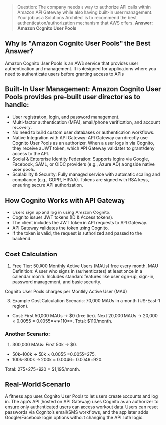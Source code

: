 > Question: The company needs a way to authorize API calls within Amazon API Gateway while also having built-in user management. Your job as a Solutions Architect is to recommend the best authentication/authorization mechanism that AWS offers.
**Answer: Amazon Cognito User Pools**

## Why is "Amazon Cognito User Pools" the Best Answer?
Amazon Cognito User Pools is an AWS service that provides user authentication and management. It is designed for applications where you need to authenticate users before granting access to APIs.

## Built-In User Management: Amazon Cognito User Pools provides pre-built user directories to handle:

* User registration, login, and password management.
* Multi-factor authentication (MFA), email/phone verification, and account recovery.
* No need to build custom user databases or authentication workflows.
* Native Integration with API Gateway: API Gateway can directly use Cognito User Pools as an authorizer. When a user logs in via Cognito, they receive a JWT token, which API Gateway validates to grant/deny access to the API.
* Social & Enterprise Identity Federation: Supports logins via Google, Facebook, SAML, or OIDC providers (e.g., Azure AD) alongside native user pools.
* Scalability & Security: Fully managed service with automatic scaling and compliance (e.g., GDPR, HIPAA). Tokens are signed with RSA keys, ensuring secure API authorization.

## How Cognito Works with API Gateway
* Users sign up and log in using Amazon Cognito.
* Cognito issues JWT tokens (ID & Access tokens).
* The client includes the JWT token in API requests to API Gateway.
* API Gateway validates the token using Cognito.
* If the token is valid, the request is authorized and passed to the backend.
## Cost Calculation
1. Free Tier: 50,000 Monthly Active Users (MAUs) free every month. MAU Definition: A user who signs in (authenticates) at least once in a calendar month. Includes standard features like user sign-up, sign-in, password management, and basic security.

Cognito User Pools charges per Monthly Active User (MAU)

3. Example Cost Calculation
Scenario: 70,000 MAUs in a month (US-East-1 region).
* Cost: First 50,000 MAUs → $0 (free tier). Next 20,000 MAUs → 20,000 × 0.0055 = 0.0055=∗∗110**. Total: $110/month.

### Another Scenario:
1. 300,000 MAUs: First 50k → $0.

* 50k–100k → 50k × 0.0055 =0.0055=275.
* 100k–300k → 200k ×  0.0046= 0.0046=920.

Total: 275+275+920 = $1,195/month.

## Real-World Scenario
A fitness app uses Cognito User Pools to let users create accounts and log in. The app’s API (hosted on API Gateway) uses Cognito as an authorizer to ensure only authenticated users can access workout data. Users can reset passwords via Cognito’s email/SMS workflows, and the app later adds Google/Facebook login options without changing the API auth logic.

